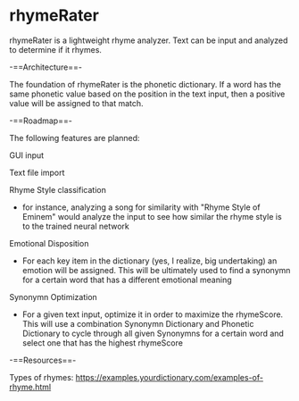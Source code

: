 # rhymeRater
rhymeRater is a lightweight rhyme analyzer. Text can be input and analyzed to determine if it rhymes.



-==Architecture==-

The foundation of rhymeRater is the phonetic dictionary. If a word has the same phonetic value based on the position in the text input, then a positive value will be assigned to that match.


-==Roadmap==-

The following features are planned:

GUI input

Text file import

Rhyme Style classification
  * for instance, analyzing a song for similarity with "Rhyme Style of Eminem" would analyze the input to see how similar the rhyme style is to the trained neural network

Emotional Disposition
  * For each key item in the dictionary (yes, I realize, big undertaking) an emotion will be assigned. This will be ultimately used to find a synonymn for a certain word that has a different emotional meaning

Synonymn Optimization
  * For a given text input, optimize it in order to maximize the rhymeScore. This will use a combination Synonymn Dictionary and Phonetic Dictionary to cycle through all given Synonymns for a certain word and select one that has the highest rhymeScore


-==Resources==-

Types of rhymes: https://examples.yourdictionary.com/examples-of-rhyme.html
